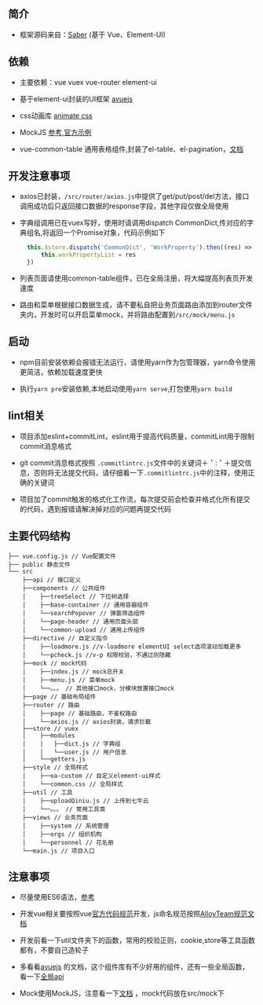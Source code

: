 ## 简介

* 框架源码来自：[Saber](http://gitlab.epro.com.cn/epro/bestgrand/saber) (基于 Vue、Element-UI)

## 依赖

* 主要依赖：vue vuex vue-router element-ui 

* 基于element-ui封装的UI框架 [avuejs](https://avuejs.com/)

* css动画库 [animate css](https://daneden.github.io/animate.css/)

* MockJS [参考](https://juejin.im/post/5cf726b5e51d454fbf5409bc),[官方示例](http://mockjs.com/examples.html)

* vue-common-table 通用表格组件,封装了el-table、el-pagination，[文档](https://github.com/kingqi/vue-common-table/blob/master/README.md)

## 开发注意事项

* axios已封装，`/src/router/axios.js`中提供了get/put/post/del方法，接口调用成功后只返回接口数据的response字段，其他字段仅做全局使用

* 字典组调用已在vuex写好，使用时请调用dispatch CommonDict,传对应的字典组名,将返回一个Promise对象，代码示例如下
  ```js
    this.$store.dispatch('CommonDict', 'WorkProperty').then((res) => {
        this.workPropertyList = res
    })
  ```

* 列表页面请使用common-table组件，已在全局注册，将大幅提高列表页开发速度

* 路由和菜单根据接口数据生成，请不要私自把业务页面路由添加到router文件夹内，开发时可以开启菜单mock，并将路由配置到`/src/mock/menu.js`


## 启动

* npm目前安装依赖会报错无法运行，请使用yarn作为包管理器，yarn命令使用更简洁，依赖加载速度更快

* 执行`yarn pre`安装依赖,本地启动使用`yarn serve`,打包使用`yarn build`

## lint相关

* 项目添加eslint+commitLint，eslint用于提高代码质量，commitLint用于限制commit消息格式

* git commit消息格式按照 `.commitlintrc.js`文件中的关键词＋＇:＇＋提交信息，否则将无法提交代码，请仔细看一下`.commitlintrc.js`中的注释，使用正确的关键词

* 项目加了commit触发的格式化工作流，每次提交前会检查并格式化所有提交的代码，遇到报错请解决掉对应的问题再提交代码

## 主要代码结构

```
├── vue.config.js // Vue配置文件
├── public 静态文件
└── src
    ├──api // 接口定义
    ├──components // 公共组件
    │    ├──treeSelect // 下拉树选择
    │    ├──base-container // 通用容器组件
    │    └──searchPopover // 弹窗筛选组件
    │    └──page-header // 通用页面头部
    │    └──common-upload // 通用上传组件
    ├──directive // 自定义指令
    │    ├──loadmore.js //v-loadmore elementUI select选项滚动加载更多
    │    └──pcheck.js //v-p 权限校验，不通过则隐藏
    ├──mock // mock代码
    │    ├──index.js // mock总开关
    │    ├──menu.js // 菜单mock
    │    └──。。。 // 其他接口mock，分模块放置接口mock
    ├──page // 基础布局组件
    ├──router // 路由
    │    ├──page // 基础路由，不鉴权路由
    │    └──axios.js // axios封装，请求拦截
    ├──store // vuex
    │    ├──modules 
    │    │   ├──dict.js // 字典组
    │    │   └──user.js // 用户信息
    │    └──getters.js
    ├──style // 全局样式
    │    ├──oa-custom // 自定义element-ui样式
    │    └──common.css // 全局样式
    ├──util // 工具
    │    ├──uploadQiniu.js // 上传到七牛云
    │    └──。。。 // 常用工具类
    ├──views // 业务页面
    │    ├──system // 系统管理
    │    ├──orgs // 组织机构
    │    └──personnel // 花名册
    └──main.js // 项目入口
```

## 注意事项

* 尽量使用ES6语法，[参考](https://es6.ruanyifeng.com/#docs/style)

* 开发vue相关要按照vue[官方代码规范](https://cn.vuejs.org/v2/style-guide/index.html)开发，js命名规范按照[AlloyTeam规范文档](http://alloyteam.github.io/CodeGuide/#js-variable-naming)

* 开发前看一下util文件夹下的函数，常用的校验正则，cookie,store等工具函数都有，不要自己造轮子

* 多看看[avuejs](https://avuejs.com/) 的文档，这个组件库有不少好用的组件，还有一些全局函数，看一下[全局api](https://avuejs.com/doc/api) 

* Mock使用MockJS，注意看一下[文档](https://juejin.im/post/5cf726b5e51d454fbf5409bc) ，mock代码放在src/mock下